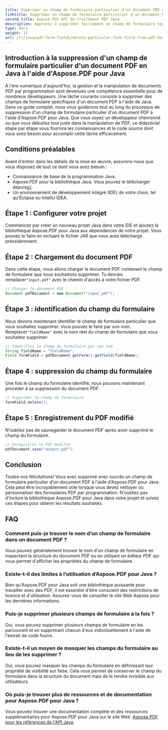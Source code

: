 ```yaml
---
title: Supprimer un champ de formulaire particulier d'un document PDF en Java
linktitle: Supprimer un champ de formulaire particulier d'un document PDF en Java
second_title: Aspose.PDF API de traitement PDF Java
description: Apprenez à supprimer facilement un champ de formulaire spécifique d'un document PDF en Java avec Aspose.PDF pour Java. Guide étape par étape et code source fournis.
type: docs
weight: 13
url: /fr/java/pdf-form-fields/delete-particular-form-field-from-pdf-document-in-java/
---
```


## Introduction à la suppression d'un champ de formulaire particulier d'un document PDF en Java à l'aide d'Aspose.PDF pour Java

À l'ère numérique d'aujourd'hui, la gestion et la manipulation de documents PDF par programmation sont devenues une compétence essentielle pour de nombreux développeurs. Une tâche courante consiste à supprimer des champs de formulaire spécifiques d'un document PDF à l'aide de Java. Dans ce guide complet, nous vous guiderons tout au long du processus de suppression d'un champ de formulaire particulier d'un document PDF à l'aide d'Aspose.PDF pour Java. Que vous soyez un développeur chevronné ou que vous débutiez tout juste dans la manipulation de PDF, ce didacticiel étape par étape vous fournira les connaissances et le code source dont vous avez besoin pour accomplir cette tâche efficacement.

## Conditions préalables

Avant d'entrer dans les détails de la mise en œuvre, assurons-nous que vous disposez de tout ce dont vous avez besoin :

- Connaissance de base de la programmation Java.
-  Aspose.PDF pour la bibliothèque Java. Vous pouvez le télécharger depuis[ici](https://releases.aspose.com/pdf/java/).
- Un environnement de développement intégré (IDE) de votre choix, tel qu'Eclipse ou IntelliJ IDEA.

## Étape 1 : Configurer votre projet

Commencez par créer un nouveau projet Java dans votre IDE et ajoutez la bibliothèque Aspose.PDF pour Java aux dépendances de votre projet. Vous pouvez le faire en incluant le fichier JAR que vous avez téléchargé précédemment.

## Étape 2 : Chargement du document PDF

 Dans cette étape, nous allons charger le document PDF contenant le champ de formulaire que nous souhaitons supprimer. Tu devrais remplacer`"input.pdf"` avec le chemin d'accès à votre fichier PDF.

```java
// Charger le document PDF
Document pdfDocument = new Document("input.pdf");
```

## Étape 3 : identification du champ du formulaire

 Nous devons maintenant identifier le champ de formulaire particulier que vous souhaitez supprimer. Vous pouvez le faire par son nom. Remplacer`"fieldName"` avec le nom réel du champ de formulaire que vous souhaitez supprimer.

```java
// Identifiez le champ du formulaire par son nom
String fieldName = "fieldName";
Field formField = pdfDocument.getForm().getField(fieldName);
```

## Étape 4 : suppression du champ du formulaire

Une fois le champ du formulaire identifié, nous pouvons maintenant procéder à sa suppression du document PDF.

```java
// Supprimer le champ du formulaire
formField.delete();
```

## Étape 5 : Enregistrement du PDF modifié

N'oubliez pas de sauvegarder le document PDF après avoir supprimé le champ du formulaire.

```java
// Enregistrez le PDF modifié
pdfDocument.save("output.pdf");
```

## Conclusion

Toutes nos félicitations! Vous avez supprimé avec succès un champ de formulaire particulier d'un document PDF à l'aide d'Aspose.PDF pour Java. Cela peut être incroyablement utile lorsque vous devez nettoyer ou personnaliser des formulaires PDF par programmation. N'oubliez pas d'inclure la bibliothèque Aspose.PDF pour Java dans votre projet et suivez ces étapes pour obtenir les résultats souhaités.

## FAQ

### Comment puis-je trouver le nom d’un champ de formulaire dans un document PDF ?

Vous pouvez généralement trouver le nom d'un champ de formulaire en inspectant la structure du document PDF ou en utilisant un éditeur PDF qui vous permet d'afficher les propriétés du champ de formulaire.

### Existe-t-il des limites à l’utilisation d’Aspose.PDF pour Java ?

Bien qu'Aspose.PDF pour Java soit une bibliothèque puissante pour travailler avec des PDF, il est essentiel d'être conscient des restrictions de licence et d'utilisation. Assurez-vous de consulter le site Web Aspose pour les dernières informations.

### Puis-je supprimer plusieurs champs de formulaire à la fois ?

Oui, vous pouvez supprimer plusieurs champs de formulaire en les parcourant et en supprimant chacun d'eux individuellement à l'aide de l'extrait de code fourni.

### Existe-t-il un moyen de masquer les champs du formulaire au lieu de les supprimer ?

Oui, vous pouvez masquer les champs du formulaire en définissant leur propriété de visibilité sur false. Cela vous permet de conserver le champ du formulaire dans la structure du document mais de le rendre invisible aux utilisateurs.

### Où puis-je trouver plus de ressources et de documentation pour Aspose.PDF pour Java ?

 Vous pouvez trouver une documentation complète et des ressources supplémentaires pour Aspose.PDF pour Java sur le site Web :[Aspose.PDF pour les références de l'API Java](https://reference.aspose.com/pdf/java/).
